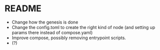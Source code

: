 # README

* Change how the genesis is done
* Change the config.toml to create the right kind of node (and setting up params there instead of compose.yaml)
* Improve compose, possibly removing entrypoint scripts.
* (?)
